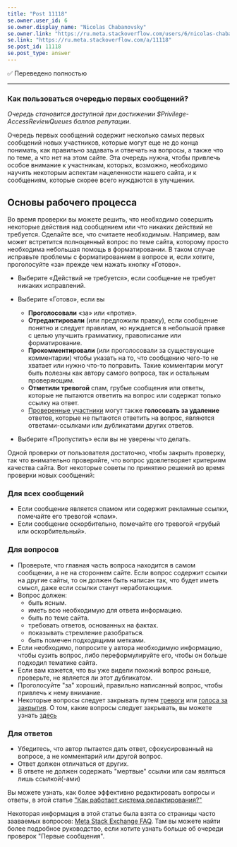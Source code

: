 ```yaml
---
title: "Post 11118"
se.owner.user_id: 6
se.owner.display_name: "Nicolas Chabanovsky"
se.owner.link: "https://ru.meta.stackoverflow.com/users/6/nicolas-chabanovsky"
se.link: "https://ru.meta.stackoverflow.com/a/11118"
se.post_id: 11118
se.post_type: answer
---
```

<p>✅ Переведено полностью</p>
<hr />
<h3>Как пользоваться очередью первых сообщений?</h3>
<p><em>Очередь становится доступной при достижении $Privilege-AccessReviewQueues баллов репутации.</em></p>
<p>Очередь первых сообщений содержит несколько самых первых сообщений новых участников, которые могут еще не до конца понимать, как правильно задавать и отвечать на вопросы, а также что по теме, а что нет на этом сайте. Эта очередь нужна, чтобы привлечь особое внимание к участникам, которых, возможно, необходимо научить некоторым аспектам нацеленности нашего сайта, и к сообщениям, которые скорее всего нуждаются в улучшении.</p>
<h2>Основы рабочего процесса</h2>
<p>Во время проверки вы можете решить, что необходимо совершить некоторые действия над сообщением или что никаких действий не требуется. Сделайте все, что считаете необходимым. Например, вам может встретится полноценный вопрос по теме сайта, которому просто необходима небольшая помощь в форматировании. В таком случае исправьте проблемы с форматированием в вопросе и, если хотите, проголосуйте «за» прежде чем нажать кнопку «Готово».</p>
<ul>
<li><p>Выберите «Действий не требуется», если сообщение не требует никаких исправлений.</p>
</li>
<li><p>Выберите «Готово», если вы</p>
<ul>
<li><strong>Проголосовали</strong> «за» или «против».</li>
<li><strong>Отредактировали</strong> (или предложили правку), если сообщение понятно и следует правилам, но нуждается в небольшой правке с целью улучшить грамматику, правописание или форматирование.</li>
<li><strong>Прокомментировали</strong> (или проголосовали за существующие комментарии) чтобы указать на то, что сообщению чего-то не хватает или нужно что-то поправить. Такие комментарии могут быть полезны как автору самого вопроса, так и остальным проверяющим.</li>
<li><strong>Отметили тревогой</strong> спам, грубые сообщения или ответы, которые не пытаются ответить на вопрос или содержат только ссылку на ответ.</li>
<li><a href="/help/privileges/trusted-user">Проверенные участники</a> могут также <strong>голосовать за удаление</strong> ответов, которые не пытаются ответить на вопрос, являются ответами-ссылками или дубликатами других ответов.</li>
</ul>
</li>
<li><p>Выберите «Пропустить» если вы не уверены что делать.</p>
</li>
</ul>
<p>Одной проверки от пользователя достаточно, чтобы закрыть проверку, так что внимательно проверяйте, что вопрос удовлетворяет критериям качества сайта. Вот некоторые советы по принятию решений во время проверки новых сообщений:</p>
<h3>Для всех сообщений</h3>
<ul>
<li>Если сообщение является спамом или содержит рекламные ссылки, помечайте его тревогой «спам».</li>
<li>Если сообщение оскорбительно, помечайте его тревогой «грубый или оскорбительный».</li>
</ul>
<h3>Для вопросов</h3>
<ul>
<li>Проверьте, что главная часть вопроса находится в самом сообщении, а не на стороннем сайте. Если вопрос содержит ссылки на другие сайты, то он должен быть написан так, что будет иметь смысл, даже если ссылки станут неработающими.</li>
<li>Вопрос должен:
<ul>
<li>быть ясным.</li>
<li>иметь всю необходимую для ответа информацию.</li>
<li>быть по теме сайта.</li>
<li>требовать ответов, основанных на фактах.</li>
<li>показывать стремление разобраться.</li>
<li>быть помечен подходящими метками.</li>
</ul>
</li>
<li>Если необходимо, попросите у автора необходимую информацию, чтобы сузить вопрос, либо переформулируйте его, чтобы он больше подходил тематике сайта.</li>
<li>Если вам кажется, что вы уже видели похожий вопрос раньше, проверьте, не является ли этот дубликатом.</li>
<li>Проголосуйте &quot;за&quot; хороший, правильно написанный вопрос, чтобы привлечь к нему внимание.</li>
<li>Некоторые вопросы следует закрывать путем <a href="https://ru.stackoverflow.com//help/privileges/flag-posts">тревоги</a> или <a href="https://ru.stackoverflow.com/help/privileges/close-questions">голоса за закрытия</a>. О том, какие вопросы следует закрывать, вы можете узнать <a href="/help/closed-questions">здесь</a></li>
</ul>
<h3>Для ответов</h3>
<ul>
<li>Убедитесь, что автор пытается дать ответ, сфокусированный на вопросе, а не комментарий или другой вопрос.</li>
<li>Ответ должен отличаться от других.</li>
<li>В ответе не должен содержать &quot;мертвые&quot; ссылки или сам являться лишь ссылкой(-ами)</li>
</ul>
<p>Вы можете узнать, как более эффективно редактировать вопросы и ответы, в этой статье <a href="/help/editing">&quot;Как работает система редактирования?&quot;</a></p>
<p>Некоторая информация в этой статье была взята со страницы часто зааваемых вопросов: <a href="https://meta.stackexchange.com/a/180030">Meta Stack Exchange FAQ</a>. Там вы можете найти более подробное руководство, если хотите узнать больше об очереди проверок &quot;Первые сообщения&quot;.</p>
